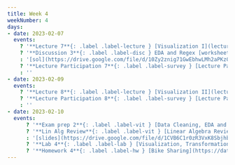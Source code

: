 ```yaml
---
title: Week 4
weekNumber: 4
days:
- date: 2023-02-07
  events:
    ? '**Lecture 7**{: .label .label-lecture } [Visualization I](lecture/lec07)'
    ? '**Discussion 3**{: .label .label-disc } EDA and Regex [worksheet](https://drive.google.com/file/d/1vjryD2ozLAAJblVT4JQLvsWlICKxKxDC/view?usp=sharing), [worksheet notebook](https://data100.datahub.berkeley.edu/hub/user-redirect/git-pull?repo=https%3A%2F%2Fgithub.com%2FDS-100%2Fsp23&branch=main&urlpath=lab%2Ftree%2Fsp23%2Fdisc%2Fdisc03%2Fdisc03_coding_excercises_v2.ipynb)' 
    : '[sol](https://drive.google.com/file/d/10Zy2znig71GwEbhwLMh2aPKz0vjsoq0K/view?usp=sharing), [notebook sol](https://data100.datahub.berkeley.edu/hub/user-redirect/git-pull?repo=https%3A%2F%2Fgithub.com%2FDS-100%2Fsp23&branch=main&urlpath=lab%2Ftree%2Fsp23%2Fdisc%2Fdisc03%2Fdisc03_coding_excercises_sol_v2.ipynb)'
    ? '**Lecture Participation 7**{: .label .label-survey } [Lecture Participation 7](https://app.sli.do/event/hKWRW4ZZyN8iY2mPUL8PNL/embed/polls/f05326a3-04ed-4956-8a1f-fd489e5210f5)'
    : ''
- date: 2023-02-09
  events:
    ? '**Lecture 8**{: .label .label-lecture } [Visualization II](lecture/lec08)'
    ? '**Lecture Participation 8**{: .label .label-survey } [Lecture Participation 8](https://app.sli.do/event/qynvCJxmiju7TtZL8EDVK9/embed/polls/e7af306f-fe1e-452b-bccf-6a2f1b362278)'
    : ''
- date: 2023-02-10
  events:
      ? '**Exam prep 2**{: .label .label-vit } [Data Cleaning, EDA and Regex](https://drive.google.com/file/d/1J9ax6-Q2iu1MNxew0nfNdpAfmwvNsPUl/view?usp=sharing)'
      ? '**Lin Alg Review**{: .label .label-vit } [Linear Algebra Review #1](https://edstem.org/us/courses/33744/discussion/2525919)'
      : '[slides](https://drive.google.com/file/d/1CVB6C1r0zR3VxK8SbjhbJro83TrWi8C2/view?usp=share_link)'
      ? '**Lab 4**{: .label .label-lab } [Visualization, Transformations and KDEs](https://data100.datahub.berkeley.edu/hub/user-redirect/git-pull?repo=https%3A%2F%2Fgithub.com%2FDS-100%2Fsp23&branch=main&urlpath=lab%2Ftree%2Fsp23%2Flab%2Flab04%2Flab04.ipynb) (due Feb 14)'
      ? '**Homework 4**{: .label .label-hw } [Bike Sharing](https://data100.datahub.berkeley.edu/hub/user-redirect/git-pull?repo=https%3A%2F%2Fgithub.com%2FDS-100%2Fsp23&branch=main&urlpath=lab%2Ftree%2Fsp23%2Fhw%2Fhw04%2Fhw04.ipynb) (due Feb 16)'
---
```

